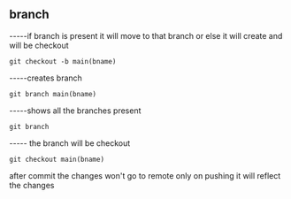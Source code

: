 ## branch  

-----if branch is present it will move to that branch or else it will create and will be checkout
```
git checkout -b main(bname)

```

-----creates branch
```
git branch main(bname) 
```

-----shows all the branches present
```
git branch 
```

----- the branch will be checkout
```
git checkout main(bname) 
```

after commit the changes won't go to remote only on pushing it will reflect the changes


